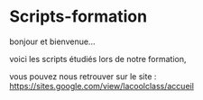 # Scripts-formation

bonjour et bienvenue...


voici les scripts étudiés lors de notre formation, 

vous pouvez nous retrouver sur le site :
https://sites.google.com/view/lacoolclass/accueil
